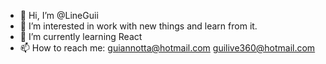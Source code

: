 - 👋 Hi, I’m @LineGuii
- 👀 I’m interested in work with new things and learn from it.
- 🌱 I’m currently learning React 
- 📫 How to reach me:
  guiannotta@hotmail.com
  guilive360@hotmail.com


<!---
LineGuii/LineGuii is a ✨ special ✨ repository because its `README.md` (this file) appears on your GitHub profile.
You can click the Preview link to take a look at your changes.
--->
